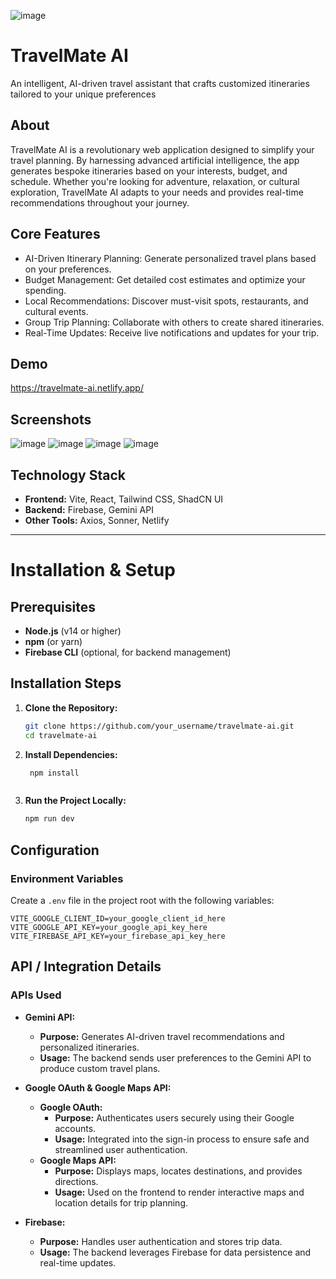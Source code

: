 ![image](https://github.com/user-attachments/assets/04be5855-b554-4184-8cae-be83008688fa)
# TravelMate AI

An intelligent, AI-driven travel assistant that crafts customized itineraries tailored to your unique preferences
## About

TravelMate AI is a revolutionary web application designed to simplify your travel planning. By harnessing advanced artificial intelligence, the app generates bespoke itineraries based on your interests, budget, and schedule. Whether you're looking for adventure, relaxation, or cultural exploration, TravelMate AI adapts to your needs and provides real-time recommendations throughout your journey.




## Core Features

- AI-Driven Itinerary Planning: Generate personalized travel plans based on your preferences.
- Budget Management: Get detailed cost estimates and optimize your spending.
- Local Recommendations: Discover must-visit spots, restaurants, and cultural events.
- Group Trip Planning: Collaborate with others to create shared itineraries.
- Real-Time Updates: Receive live notifications and updates for your trip.

## Demo

https://travelmate-ai.netlify.app/


## Screenshots

![image](https://github.com/user-attachments/assets/cc0f0124-42f7-41b0-a997-36c037e814e8)
![image](https://github.com/user-attachments/assets/5709c2c2-d400-4daf-a720-304978eda41d)
![image](https://github.com/user-attachments/assets/fd0062e7-db84-4384-9bf7-77ddb5992020)
![image](https://github.com/user-attachments/assets/dfc335d0-efbd-470f-a2ea-a0ca99f4e57c)


## Technology Stack

- **Frontend:** Vite, React, Tailwind CSS, ShadCN UI
- **Backend:** Firebase, Gemini API
- **Other Tools:** Axios, Sonner, Netlify

---
# Installation & Setup

## Prerequisites

- **Node.js** (v14 or higher)
- **npm** (or yarn)
- **Firebase CLI** (optional, for backend management)

## Installation Steps

1. **Clone the Repository:**

   ```bash
   git clone https://github.com/your_username/travelmate-ai.git
   cd travelmate-ai

2. **Install Dependencies:**

   ```bash
    npm install



3. **Run the Project Locally:**

    ```bash 
    npm run dev


## Configuration

### Environment Variables

Create a `.env` file in the project root with the following variables:

```env
VITE_GOOGLE_CLIENT_ID=your_google_client_id_here
VITE_GOOGLE_API_KEY=your_google_api_key_here
VITE_FIREBASE_API_KEY=your_firebase_api_key_here
```
## API / Integration Details

### APIs Used

- **Gemini API:**  
  - **Purpose:** Generates AI-driven travel recommendations and personalized itineraries.  
  - **Usage:** The backend sends user preferences to the Gemini API to produce custom travel plans.

- **Google OAuth & Google Maps API:**  
  - **Google OAuth:**  
    - **Purpose:** Authenticates users securely using their Google accounts.  
    - **Usage:** Integrated into the sign-in process to ensure safe and streamlined user authentication.
  - **Google Maps API:**  
    - **Purpose:** Displays maps, locates destinations, and provides directions.  
    - **Usage:** Used on the frontend to render interactive maps and location details for trip planning.

- **Firebase:**  
  - **Purpose:** Handles user authentication and stores trip data.  
  - **Usage:** The backend leverages Firebase for data persistence and real-time updates.


